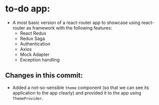 # to-do app:

- A most basic version of a react-router app to showcase using react-router as framework with the following features:
  - React Redux
  - Redux Saga
  - Authentication
  - Axios
  - Mock Adapter
  - Exception handling

## Changes in this commit:

- Added a not-so-sensible `theme` component (so that we can see its application to the app clearly) and provided it to the app using `ThemeProvider`.
